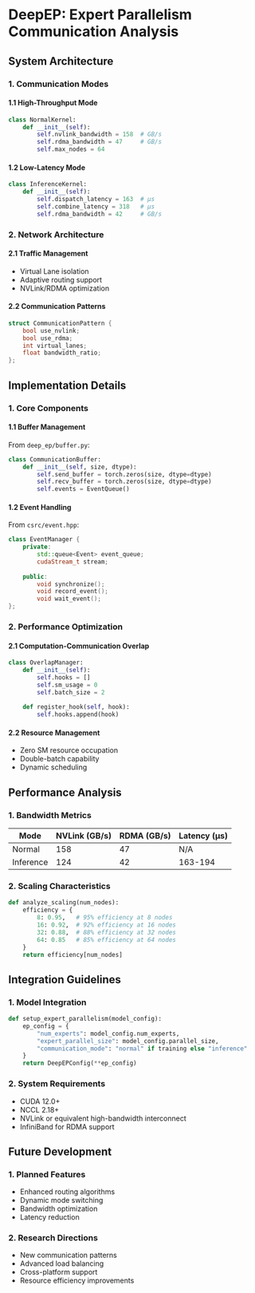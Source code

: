 # DeepEP: Expert Parallelism Communication Analysis

## System Architecture

### 1. Communication Modes

#### 1.1 High-Throughput Mode
```python
class NormalKernel:
    def __init__(self):
        self.nvlink_bandwidth = 158  # GB/s
        self.rdma_bandwidth = 47     # GB/s
        self.max_nodes = 64
```

#### 1.2 Low-Latency Mode
```python
class InferenceKernel:
    def __init__(self):
        self.dispatch_latency = 163  # μs
        self.combine_latency = 318   # μs
        self.rdma_bandwidth = 42     # GB/s
```

### 2. Network Architecture

#### 2.1 Traffic Management
- Virtual Lane isolation
- Adaptive routing support
- NVLink/RDMA optimization

#### 2.2 Communication Patterns
```cpp
struct CommunicationPattern {
    bool use_nvlink;
    bool use_rdma;
    int virtual_lanes;
    float bandwidth_ratio;
};
```

## Implementation Details

### 1. Core Components

#### 1.1 Buffer Management
From `deep_ep/buffer.py`:
```python
class CommunicationBuffer:
    def __init__(self, size, dtype):
        self.send_buffer = torch.zeros(size, dtype=dtype)
        self.recv_buffer = torch.zeros(size, dtype=dtype)
        self.events = EventQueue()
```

#### 1.2 Event Handling
From `csrc/event.hpp`:
```cpp
class EventManager {
    private:
        std::queue<Event> event_queue;
        cudaStream_t stream;
    
    public:
        void synchronize();
        void record_event();
        void wait_event();
};
```

### 2. Performance Optimization

#### 2.1 Computation-Communication Overlap
```python
class OverlapManager:
    def __init__(self):
        self.hooks = []
        self.sm_usage = 0
        self.batch_size = 2
        
    def register_hook(self, hook):
        self.hooks.append(hook)
```

#### 2.2 Resource Management
- Zero SM resource occupation
- Double-batch capability
- Dynamic scheduling

## Performance Analysis

### 1. Bandwidth Metrics
| Mode     | NVLink (GB/s) | RDMA (GB/s) | Latency (μs) |
|----------|---------------|-------------|--------------|
| Normal   | 158          | 47          | N/A          |
| Inference| 124          | 42          | 163-194      |

### 2. Scaling Characteristics
```python
def analyze_scaling(num_nodes):
    efficiency = {
        8: 0.95,   # 95% efficiency at 8 nodes
        16: 0.92,  # 92% efficiency at 16 nodes
        32: 0.88,  # 88% efficiency at 32 nodes
        64: 0.85   # 85% efficiency at 64 nodes
    }
    return efficiency[num_nodes]
```

## Integration Guidelines

### 1. Model Integration
```python
def setup_expert_parallelism(model_config):
    ep_config = {
        "num_experts": model_config.num_experts,
        "expert_parallel_size": model_config.parallel_size,
        "communication_mode": "normal" if training else "inference"
    }
    return DeepEPConfig(**ep_config)
```

### 2. System Requirements
- CUDA 12.0+
- NCCL 2.18+
- NVLink or equivalent high-bandwidth interconnect
- InfiniBand for RDMA support

## Future Development

### 1. Planned Features
- Enhanced routing algorithms
- Dynamic mode switching
- Bandwidth optimization
- Latency reduction

### 2. Research Directions
- New communication patterns
- Advanced load balancing
- Cross-platform support
- Resource efficiency improvements
